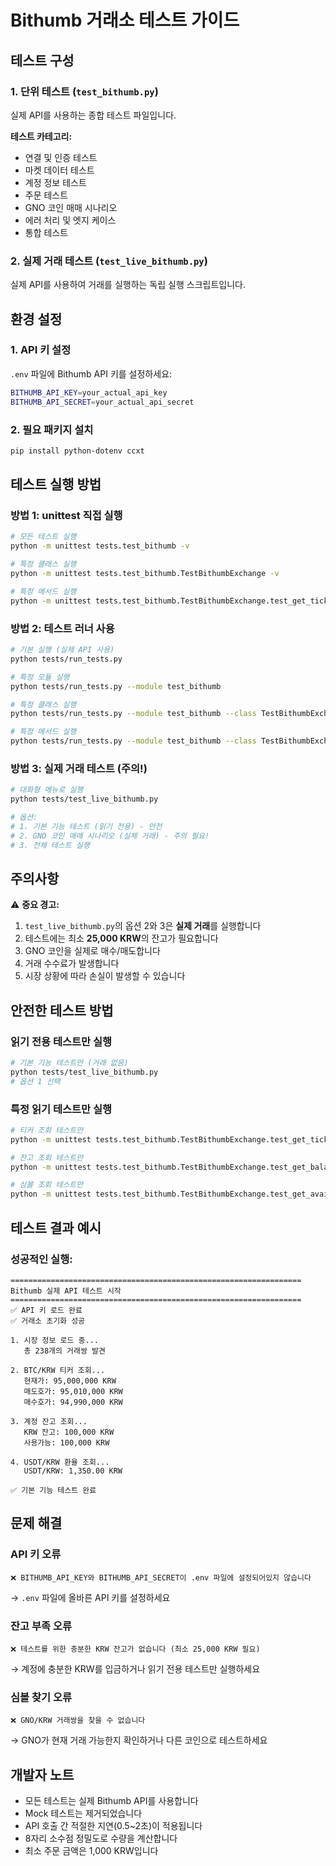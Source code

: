 # Bithumb 거래소 테스트 가이드

## 테스트 구성

### 1. 단위 테스트 (`test_bithumb.py`)
실제 API를 사용하는 종합 테스트 파일입니다.

**테스트 카테고리:**
- 연결 및 인증 테스트
- 마켓 데이터 테스트
- 계정 정보 테스트
- 주문 테스트
- GNO 코인 매매 시나리오
- 에러 처리 및 엣지 케이스
- 통합 테스트

### 2. 실제 거래 테스트 (`test_live_bithumb.py`)
실제 API를 사용하여 거래를 실행하는 독립 실행 스크립트입니다.

## 환경 설정

### 1. API 키 설정
`.env` 파일에 Bithumb API 키를 설정하세요:

```bash
BITHUMB_API_KEY=your_actual_api_key
BITHUMB_API_SECRET=your_actual_api_secret
```

### 2. 필요 패키지 설치
```bash
pip install python-dotenv ccxt
```

## 테스트 실행 방법

### 방법 1: unittest 직접 실행
```bash
# 모든 테스트 실행
python -m unittest tests.test_bithumb -v

# 특정 클래스 실행
python -m unittest tests.test_bithumb.TestBithumbExchange -v

# 특정 메서드 실행
python -m unittest tests.test_bithumb.TestBithumbExchange.test_get_ticker -v
```

### 방법 2: 테스트 러너 사용
```bash
# 기본 실행 (실제 API 사용)
python tests/run_tests.py

# 특정 모듈 실행
python tests/run_tests.py --module test_bithumb

# 특정 클래스 실행
python tests/run_tests.py --module test_bithumb --class TestBithumbExchange

# 특정 메서드 실행
python tests/run_tests.py --module test_bithumb --class TestBithumbExchange --method test_get_ticker
```

### 방법 3: 실제 거래 테스트 (주의!)
```bash
# 대화형 메뉴로 실행
python tests/test_live_bithumb.py

# 옵션:
# 1. 기본 기능 테스트 (읽기 전용) - 안전
# 2. GNO 코인 매매 시나리오 (실제 거래) - 주의 필요!
# 3. 전체 테스트 실행
```

## 주의사항

⚠️ **중요 경고:**
1. `test_live_bithumb.py`의 옵션 2와 3은 **실제 거래**를 실행합니다
2. 테스트에는 최소 **25,000 KRW**의 잔고가 필요합니다
3. GNO 코인을 실제로 매수/매도합니다
4. 거래 수수료가 발생합니다
5. 시장 상황에 따라 손실이 발생할 수 있습니다

## 안전한 테스트 방법

### 읽기 전용 테스트만 실행
```bash
# 기본 기능 테스트만 (거래 없음)
python tests/test_live_bithumb.py
# 옵션 1 선택
```

### 특정 읽기 테스트만 실행
```bash
# 티커 조회 테스트만
python -m unittest tests.test_bithumb.TestBithumbExchange.test_get_ticker -v

# 잔고 조회 테스트만
python -m unittest tests.test_bithumb.TestBithumbExchange.test_get_balance -v

# 심볼 조회 테스트만
python -m unittest tests.test_bithumb.TestBithumbExchange.test_get_available_symbols -v
```

## 테스트 결과 예시

### 성공적인 실행:
```
=================================================================
Bithumb 실제 API 테스트 시작
=================================================================
✅ API 키 로드 완료
✅ 거래소 초기화 성공

1. 시장 정보 로드 중...
   총 238개의 거래쌍 발견

2. BTC/KRW 티커 조회...
   현재가: 95,000,000 KRW
   매도호가: 95,010,000 KRW
   매수호가: 94,990,000 KRW

3. 계정 잔고 조회...
   KRW 잔고: 100,000 KRW
   사용가능: 100,000 KRW

4. USDT/KRW 환율 조회...
   USDT/KRW: 1,350.00 KRW

✅ 기본 기능 테스트 완료
```

## 문제 해결

### API 키 오류
```
❌ BITHUMB_API_KEY와 BITHUMB_API_SECRET이 .env 파일에 설정되어있지 않습니다
```
→ `.env` 파일에 올바른 API 키를 설정하세요

### 잔고 부족 오류
```
❌ 테스트를 위한 충분한 KRW 잔고가 없습니다 (최소 25,000 KRW 필요)
```
→ 계정에 충분한 KRW를 입금하거나 읽기 전용 테스트만 실행하세요

### 심볼 찾기 오류
```
❌ GNO/KRW 거래쌍을 찾을 수 없습니다
```
→ GNO가 현재 거래 가능한지 확인하거나 다른 코인으로 테스트하세요

## 개발자 노트

- 모든 테스트는 실제 Bithumb API를 사용합니다
- Mock 테스트는 제거되었습니다
- API 호출 간 적절한 지연(0.5~2초)이 적용됩니다
- 8자리 소수점 정밀도로 수량을 계산합니다
- 최소 주문 금액은 1,000 KRW입니다